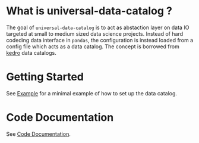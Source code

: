 # What is universal-data-catalog ?

The goal of `universal-data-catalog` is to act as abstaction layer on data IO targeted at small to medium sized data science projects. 
Instead of hard codeding data interface in `pandas`, the configuration is instead loaded from a config file which acts as a data catalog. The concept is borrowed from [kedro](https://github.com/quantumblacklabs/kedro) data catalogs.

# Getting Started

See [Example](logic/example.md) for a minimal example of how to set up the data catalog.

# Code Documentation

See [Code Documentation](code/data_catalog.md).
